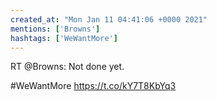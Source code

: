 ```yaml
---
created_at: "Mon Jan 11 04:41:06 +0000 2021"
mentions: ['Browns']
hashtags: ['WeWantMore']
---
```


RT @Browns: Not done yet.

#WeWantMore https://t.co/kY7T8KbYq3